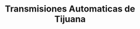 ---
title: "Transmisiones Automaticas de Tijuana"
url: /tijuana/transmisiones-automaticas-de-tijuana/
shop: Autowerkstatt
---